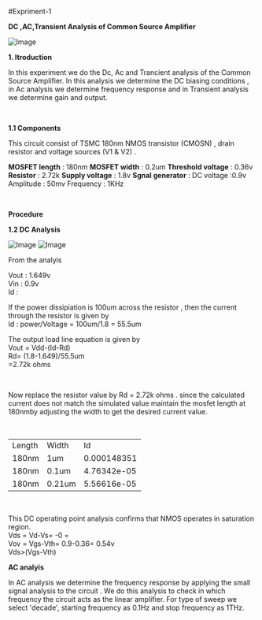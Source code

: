 #Expriment-1 <br>

**DC ,AC,Transient Analysis of Common Source Amplifier**

![Image](https://github.com/user-attachments/assets/9b7890b9-35e5-4e4b-8d58-871e2d13037b)

**1. Itroduction**
<p>
  In this experiment we do the Dc, Ac and Trancient analysis of the Common Source Amplifier. In this analysis we determine the DC biasing conditions , in Ac analysis we determine frequency response and in Transient analysis we determine gain and output. 
</p> <br>

**1.1 Components**
<p>
  This circuit consist of TSMC 180nm NMOS transistor (CMOSN) , drain resistor and voltage sources (V1 & V2) . 
  
**MOSFET length** : 180nm
**MOSFET width** : 0.2um
**Threshold voltage** : 0.36v
**Resistor** : 2.72k
**Supply voltage** : 1.8v
**Sgnal generator** : 
DC voltage :0.9v
Amplitude : 50mv
Frequency : 1KHz
</p><br>

**Procedure**

**1.2 DC Analysis**

![Image](https://github.com/user-attachments/assets/bc06afac-fd32-41b2-8125-d9cfa63907a3)
![Image](https://github.com/user-attachments/assets/5633f39b-564e-407a-910c-852ad87c4e54)


  From the analyis 

  Vout : 1.649v<br>
  Vin : 0.9v<br>
  Id : 
  <p>
  If the power dissipiation is 100um across the resistor , then the current through the resistor is given by<br>
  Id : power/Voltage = 100um/1.8 = 55.5um <br>

  The output load line equation is given by <br>
  Vout = Vdd-(Id-Rd)<br>
  Rd= (1.8-1.649)/55.5um<br>
  =2.72k ohms  <br>
  </p> <br>
<p>
  Now replace the resistor value by Rd = 2.72k ohms . since the calculated current does not match the simulated value maintain the mosfet length at 180nmby adjusting the width to get the desired current value.
</p><br>

<table>
  <tr>
    <td>Length</td>
    <td>Width</td>
    <td>Id</td>
  </tr>
  <tr>
    <td>180nm</td>
    <td>1um</td>
    <td>0.000148351</td>
  </tr>
  <tr>
  <td>180nm</td>
  <td>0.1um</td>
  <td>4.76342e-05	</td>
  </tr>
  <tr>
    <td>180nm</td>
    <td>0.21um</td>
    <td> 5.56616e-05</td>
  </tr>
</table><br>

<p>
  This DC operating point analysis confirms that NMOS operates in saturation region.<br>
  Vds = Vd-Vs= -0 =   <br>
  Vov = Vgs-Vth= 0.9-0.36= 0.54v<br>
  Vds>(Vgs-Vth)<br>
</p>



**AC analyis**


<p>
  In AC analysis we determine the frequency response by applying the small signal analysis to the circuit . We do this analysis to check in which frequency the circuit acts as the linear amplifier.
  For type of sweep we select 'decade', starting frequency as 0.1Hz and stop frequency as 1THz.
</p>








